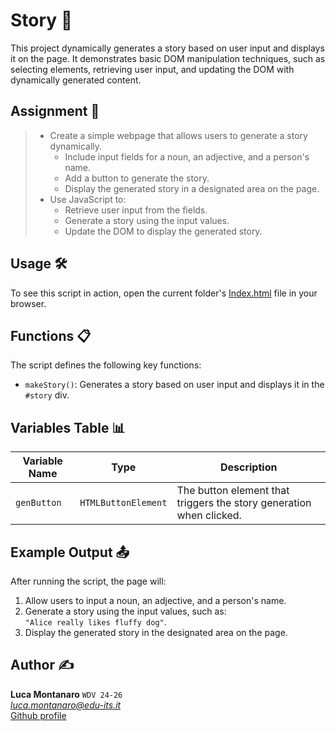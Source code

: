 # Story 📖

This project dynamically generates a story based on user input and displays it on the page. It demonstrates basic DOM manipulation techniques, such as selecting elements, retrieving user input, and updating the DOM with dynamically generated content.

## Assignment 📝

> - Create a simple webpage that allows users to generate a story dynamically.
>   - Include input fields for a noun, an adjective, and a person's name.
>   - Add a button to generate the story.
>   - Display the generated story in a designated area on the page.
> - Use JavaScript to:
>   - Retrieve user input from the fields.
>   - Generate a story using the input values.
>   - Update the DOM to display the generated story.

## Usage 🛠️

To see this script in action, open the current folder's [Index.html](./index.html) file in your browser.

## Functions 📋

The script defines the following key functions:

- `makeStory()`: Generates a story based on user input and displays it in the `#story` div.

## Variables Table 📊

| Variable Name   | Type               | Description                                                                 |
|-----------------|--------------------|-----------------------------------------------------------------------------|
| `genButton`     | `HTMLButtonElement`| The button element that triggers the story generation when clicked.         |

## Example Output 📤

After running the script, the page will:
1. Allow users to input a noun, an adjective, and a person's name.
2. Generate a story using the input values, such as:  
   `"Alice really likes fluffy dog"`.
3. Display the generated story in the designated area on the page.

## Author ✍️

**Luca Montanaro** `WDV 24-26`  
*luca.montanaro@edu-its.it*  
[Github profile](https://github.com/LucaM0nt)